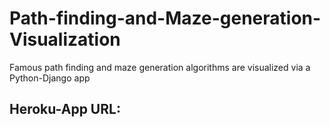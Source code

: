 # Path-finding-and-Maze-generation-Visualization
Famous path finding and maze generation algorithms are visualized via a Python-Django app

## Heroku-App URL: 
